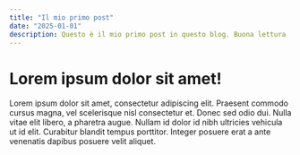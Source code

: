 ```yaml
---
title: "Il mio primo post"
date: "2025-01-01"
description: Questo è il mio primo post in questo blog. Buona lettura
---
```


# Lorem ipsum dolor sit amet!

Lorem ipsum dolor sit amet, consectetur adipiscing elit. Praesent commodo cursus magna, vel scelerisque nisl consectetur et. Donec sed odio dui. Nulla vitae elit libero, a pharetra augue. Nullam id dolor id nibh ultricies vehicula ut id elit. Curabitur blandit tempus porttitor. Integer posuere erat a ante venenatis dapibus posuere velit aliquet.
